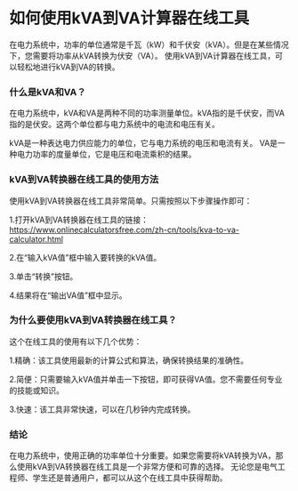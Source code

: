 如何使用kVA到VA计算器在线工具
=================

在电力系统中，功率的单位通常是千瓦（kW）和千伏安（kVA）。但是在某些情况下，您需要将功率从kVA转换为伏安（VA）。 使用kVA到VA计算器在线工具，可以轻松地进行kVA到VA的转换。

### 什么是kVA和VA？

在电力系统中，kVA和VA是两种不同的功率测量单位。kVA指的是千伏安，而VA指的是伏安。这两个单位都与电力系统中的电流和电压有关。

kVA是一种表达电力供应能力的单位，它与电力系统的电压和电流有关。 VA是一种电力功率的度量单位，它是电压和电流乘积的结果。

### kVA到VA转换器在线工具的使用方法

使用kVA到VA转换器在线工具非常简单。只需按照以下步骤操作即可：

1.打开kVA到VA转换器在线工具的链接： <https://www.onlinecalculatorsfree.com/zh-cn/tools/kva-to-va-calculator.html>

2.在“输入kVA值”框中输入要转换的kVA值。

3.单击“转换”按钮。

4.结果将在“输出VA值”框中显示。

### 为什么要使用kVA到VA转换器在线工具？

这个在线工具的使用有以下几个优势：

1.精确：该工具使用最新的计算公式和算法，确保转换结果的准确性。

2.简便：只需要输入kVA值并单击一下按钮，即可获得VA值。您不需要任何专业的技能或知识。

3.快速：该工具非常快速，可以在几秒钟内完成转换。

### 结论

在电力系统中，使用正确的功率单位十分重要。如果您需要将kVA转换为VA，那么使用kVA到VA转换器在线工具是一个非常方便和可靠的选择。 无论您是电气工程师、学生还是普通用户，都可以从这个在线工具中获得帮助。